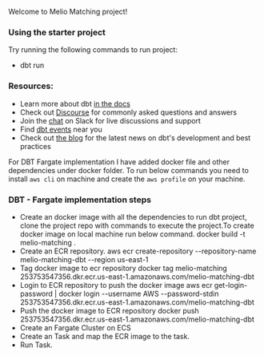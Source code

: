 Welcome to Melio Matching project!

### Using the starter project

Try running the following commands to run project:
- dbt run

### Resources:
- Learn more about dbt [in the docs](https://docs.getdbt.com/docs/introduction)
- Check out [Discourse](https://discourse.getdbt.com/) for commonly asked questions and answers
- Join the [chat](https://community.getdbt.com/) on Slack for live discussions and support
- Find [dbt events](https://events.getdbt.com) near you
- Check out [the blog](https://blog.getdbt.com/) for the latest news on dbt's development and best practices


For DBT Fargate implementation I have added docker file and other dependencies under docker folder.
To run below commands you need to install `aws cli` on machine and create the `aws profile` on your machine.
### DBT - Fargate implementation steps
- Create an docker image with all the dependencies to run dbt project, clone the project repo with commands to  execute the project.To create docker image on local machine run below command.
    docker build -t melio-matching .
- Create an ECR repository.
    aws ecr create-repository --repository-name melio-matching-dbt --region us-east-1
- Tag docker image to ecr repository
    docker tag melio-matching 253753547356.dkr.ecr.us-east-1.amazonaws.com/melio-matching-dbt
- Login to ECR repository to push the docker image
    aws ecr get-login-password | docker login --username AWS --password-stdin 253753547356.dkr.ecr.us-east-1.amazonaws.com/melio-matching-dbt
- Push the docker image to ECR repository
    docker push 253753547356.dkr.ecr.us-east-1.amazonaws.com/melio-matching-dbt
- Create an Fargate Cluster on ECS
- Create an Task and map the ECR image to the task.
- Run Task.